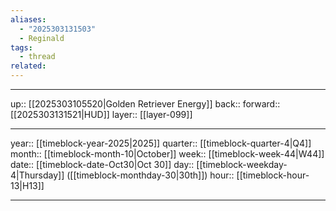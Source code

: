 ```yaml
---
aliases:
  - "2025303131503"
  - Reginald
tags:
  - thread
related:
---
```




***

up:: [[2025303105520|Golden Retriever Energy]]
back:: 
forward:: [[2025303131521|HUD]]
layer:: [[layer-099]]

***

year:: [[timeblock-year-2025|2025]]
quarter:: [[timeblock-quarter-4|Q4]]
month:: [[timeblock-month-10|October]]
week:: [[timeblock-week-44|W44]]
date:: [[timeblock-date-Oct30|Oct 30]]
day:: [[timeblock-weekday-4|Thursday]] ([[timeblock-monthday-30|30th]])
hour:: [[timeblock-hour-13|H13]]

***
